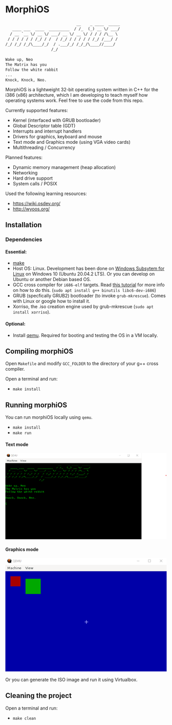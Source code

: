 # MorphiOS

```
                               __    _ ____  _____
   ____ ___  ____  _________  / /_  (_) __ \/ ___/
  / __ `__ \/ __ \/ ___/ __ \/ __ \/ / / / /\__ \
 / / / / / / /_/ / /  / /_/ / / / / / /_/ /___/ / 
/_/ /_/ /_/\____/_/  / .___/_/ /_/_/\____//____/  
                    /_/                           

Wake up, Neo
The Matrix has you
Follow the white rabbit
...
Knock, Knock, Neo.
```

MorphiOS is a lightweight 32-bit operating system written in C++ for the i386 (x86) architecture, which I am developing to teach myself how operating systems work. Feel free to use the code from this repo.

Currently supported features:
 - Kernel (interfaced with GRUB bootloader)
 - Global Descriptor table (GDT)
 - Interrupts and interrupt handlers
 - Drivers for graphics, keyboard and mouse
 - Text mode and Graphics mode (using VGA video cards)
 - Multithreading / Concurrency

Planned features:
 - Dynamic memory management (heap allocation)
 - Networking
 - Hard drive support
 - System calls / POSIX

Used the following learning resources: 
- https://wiki.osdev.org/
- http://wyoos.org/

## Installation

### Dependencies

#### Essential:

- [make](https://www.gnu.org/software/make/)
- Host OS: Linux. Development has been done on [Windows Subsytem for Linux](https://docs.microsoft.com/en-us/windows/wsl/install-win10) on Windows 10 (Ubuntu 20.04.2 LTS). Or you can develop on Ubuntu or another Debian based OS.
- GCC cross compiler for ```i686-elf``` targets. Read [this tutorial](https://wiki.osdev.org/GCC_Cross-Compiler) for more info on how to do this. (```sudo apt install g++ binutils libc6-dev-i686```)
- GRUB (specfically GRUB2) bootloader (to invoke ```grub-mkrescue```). Comes with Linux or google how to install it.
- Xorriso, the .iso creation engine used by grub-mkrescue (```sudo apt install xorriso```).

#### Optional:

- Install [qemu](https://www.qemu.org/). Required for booting and testing the OS in a VM locally.


## Compiling morphiOS

Open ```Makefile``` and modify ```GCC_FOLDER``` to the directory of your g++ cross compiler.

Open a terminal and run:
- ```make install```


## Running morphiOS

You can run morphiOS locally using ```qemu```.
- ```make install```
- ```make run```

#### Text mode

![morhiOS splash](docs/screenshot.png "morphiOS Welcome Page")

#### Graphics mode

![morhiOS splash](docs/screenshot-graphics.png "morphiOS Graphics Mode")

Or you can generate the ISO image and run it using Virtualbox.

## Cleaning the project

Open a terminal and run:
- ```make clean```

